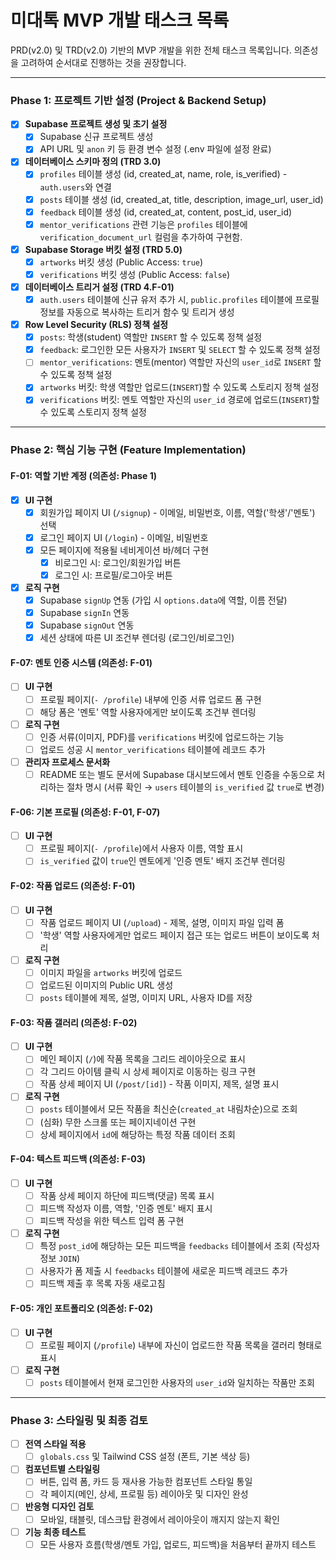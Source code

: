 # 미대톡 MVP 개발 태스크 목록

PRD(v2.0) 및 TRD(v2.0) 기반의 MVP 개발을 위한 전체 태스크 목록입니다. 의존성을 고려하여 순서대로 진행하는 것을 권장합니다.

---

### **Phase 1: 프로젝트 기반 설정 (Project & Backend Setup)**

*   [x] **Supabase 프로젝트 생성 및 초기 설정**
    *   [x] Supabase 신규 프로젝트 생성
    *   [x] API URL 및 `anon` 키 등 환경 변수 설정 (.env 파일에 설정 완료)
*   [x] **데이터베이스 스키마 정의 (TRD 3.0)**
    *   [x] `profiles` 테이블 생성 (id, created_at, name, role, is_verified) - `auth.users`와 연결
    *   [x] `posts` 테이블 생성 (id, created_at, title, description, image_url, user_id)
    *   [x] `feedback` 테이블 생성 (id, created_at, content, post_id, user_id)
    *   [x] `mentor_verifications` 관련 기능은 `profiles` 테이블에 `verification_document_url` 컬럼을 추가하여 구현함.
*   [x] **Supabase Storage 버킷 설정 (TRD 5.0)**
    *   [x] `artworks` 버킷 생성 (Public Access: `true`)
    *   [x] `verifications` 버킷 생성 (Public Access: `false`)
*   [x] **데이터베이스 트리거 설정 (TRD 4.F-01)**
    *   [x] `auth.users` 테이블에 신규 유저 추가 시, `public.profiles` 테이블에 프로필 정보를 자동으로 복사하는 트리거 함수 및 트리거 생성
*   [x] **Row Level Security (RLS) 정책 설정**
    *   [x] `posts`: 학생(student) 역할만 `INSERT` 할 수 있도록 정책 설정
    *   [x] `feedback`: 로그인한 모든 사용자가 `INSERT` 및 `SELECT` 할 수 있도록 정책 설정
    *   [ ] `mentor_verifications`: 멘토(mentor) 역할만 자신의 `user_id`로 `INSERT` 할 수 있도록 정책 설정
    *   [x] `artworks` 버킷: 학생 역할만 업로드(`INSERT`)할 수 있도록 스토리지 정책 설정
    *   [x] `verifications` 버킷: 멘토 역할만 자신의 `user_id` 경로에 업로드(`INSERT`)할 수 있도록 스토리지 정책 설정

---

### **Phase 2: 핵심 기능 구현 (Feature Implementation)**

#### **F-01: 역할 기반 계정 (의존성: Phase 1)**

*   [x] **UI 구현**
    *   [x] 회원가입 페이지 UI (`/signup`) - 이메일, 비밀번호, 이름, 역할('학생'/'멘토') 선택
    *   [x] 로그인 페이지 UI (`/login`) - 이메일, 비밀번호
    *   [x] 모든 페이지에 적용될 네비게이션 바/헤더 구현
        *   [x] 비로그인 시: 로그인/회원가입 버튼
        *   [x] 로그인 시: 프로필/로그아웃 버튼
*   [x] **로직 구현**
    *   [x] Supabase `signUp` 연동 (가입 시 `options.data`에 역할, 이름 전달)
    *   [x] Supabase `signIn` 연동
    *   [x] Supabase `signOut` 연동
    *   [x] 세션 상태에 따른 UI 조건부 렌더링 (로그인/비로그인)

#### **F-07: 멘토 인증 시스템 (의존성: F-01)**

*   [ ] **UI 구현**
    *   [ ] 프로필 페이지(`- /profile`) 내부에 인증 서류 업로드 폼 구현
    *   [ ] 해당 폼은 '멘토' 역할 사용자에게만 보이도록 조건부 렌더링
*   [ ] **로직 구현**
    *   [ ] 인증 서류(이미지, PDF)를 `verifications` 버킷에 업로드하는 기능
    *   [ ] 업로드 성공 시 `mentor_verifications` 테이블에 레코드 추가
*   [ ] **관리자 프로세스 문서화**
    *   [ ] README 또는 별도 문서에 Supabase 대시보드에서 멘토 인증을 수동으로 처리하는 절차 명시 (서류 확인 → `users` 테이블의 `is_verified` 값 `true`로 변경)

#### **F-06: 기본 프로필 (의존성: F-01, F-07)**

*   [ ] **UI 구현**
    *   [ ] 프로필 페이지(`- /profile`)에서 사용자 이름, 역할 표시
    *   [ ] `is_verified` 값이 `true`인 멘토에게 '인증 멘토' 배지 조건부 렌더링

#### **F-02: 작품 업로드 (의존성: F-01)**

*   [ ] **UI 구현**
    *   [ ] 작품 업로드 페이지 UI (`/upload`) - 제목, 설명, 이미지 파일 입력 폼
    *   [ ] '학생' 역할 사용자에게만 업로드 페이지 접근 또는 업로드 버튼이 보이도록 처리
*   [ ] **로직 구현**
    *   [ ] 이미지 파일을 `artworks` 버킷에 업로드
    *   [ ] 업로드된 이미지의 Public URL 생성
    *   [ ] `posts` 테이블에 제목, 설명, 이미지 URL, 사용자 ID를 저장

#### **F-03: 작품 갤러리 (의존성: F-02)**

*   [ ] **UI 구현**
    *   [ ] 메인 페이지 (`/`)에 작품 목록을 그리드 레이아웃으로 표시
    *   [ ] 각 그리드 아이템 클릭 시 상세 페이지로 이동하는 링크 구현
    *   [ ] 작품 상세 페이지 UI (`/post/[id]`) - 작품 이미지, 제목, 설명 표시
*   [ ] **로직 구현**
    *   [ ] `posts` 테이블에서 모든 작품을 최신순(`created_at` 내림차순)으로 조회
    *   [ ] (심화) 무한 스크롤 또는 페이지네이션 구현
    *   [ ] 상세 페이지에서 `id`에 해당하는 특정 작품 데이터 조회

#### **F-04: 텍스트 피드백 (의존성: F-03)**

*   [ ] **UI 구현**
    *   [ ] 작품 상세 페이지 하단에 피드백(댓글) 목록 표시
    *   [ ] 피드백 작성자 이름, 역할, '인증 멘토' 배지 표시
    *   [ ] 피드백 작성을 위한 텍스트 입력 폼 구현
*   [ ] **로직 구현**
    *   [ ] 특정 `post_id`에 해당하는 모든 피드백을 `feedbacks` 테이블에서 조회 (작성자 정보 `JOIN`)
    *   [ ] 사용자가 폼 제출 시 `feedbacks` 테이블에 새로운 피드백 레코드 추가
    *   [ ] 피드백 제출 후 목록 자동 새로고침

#### **F-05: 개인 포트폴리오 (의존성: F-02)**

*   [ ] **UI 구현**
    *   [ ] 프로필 페이지 (`/profile`) 내부에 자신이 업로드한 작품 목록을 갤러리 형태로 표시
*   [ ] **로직 구현**
    *   [ ] `posts` 테이블에서 현재 로그인한 사용자의 `user_id`와 일치하는 작품만 조회

---

### **Phase 3: 스타일링 및 최종 검토**

*   [ ] **전역 스타일 적용**
    *   [ ] `globals.css` 및 Tailwind CSS 설정 (폰트, 기본 색상 등)
*   [ ] **컴포넌트별 스타일링**
    *   [ ] 버튼, 입력 폼, 카드 등 재사용 가능한 컴포넌트 스타일 통일
    *   [ ] 각 페이지(메인, 상세, 프로필 등) 레이아웃 및 디자인 완성
*   [ ] **반응형 디자인 검토**
    *   [ ] 모바일, 태블릿, 데스크탑 환경에서 레이아웃이 깨지지 않는지 확인
*   [ ] **기능 최종 테스트**
    *   [ ] 모든 사용자 흐름(학생/멘토 가입, 업로드, 피드백)을 처음부터 끝까지 테스트
